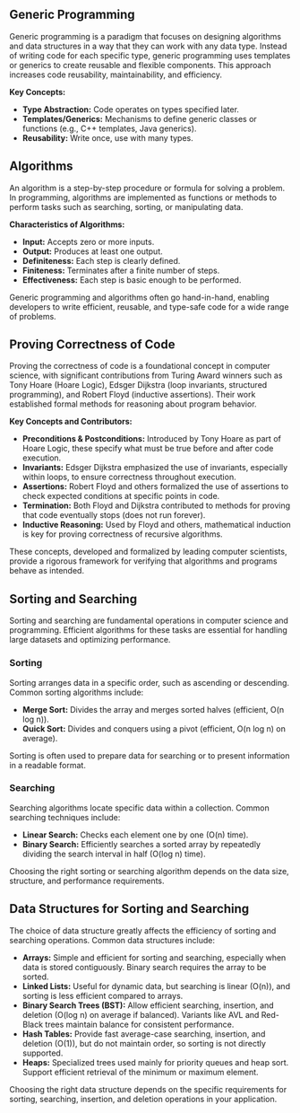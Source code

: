 
## Generic Programming

Generic programming is a paradigm that focuses on designing algorithms and data structures in a way that they can work with any data type. Instead of writing code for each specific type, generic programming uses templates or generics to create reusable and flexible components. This approach increases code reusability, maintainability, and efficiency.

**Key Concepts:**
- **Type Abstraction:** Code operates on types specified later.
- **Templates/Generics:** Mechanisms to define generic classes or functions (e.g., C++ templates, Java generics).
- **Reusability:** Write once, use with many types.

## Algorithms

An algorithm is a step-by-step procedure or formula for solving a problem. In programming, algorithms are implemented as functions or methods to perform tasks such as searching, sorting, or manipulating data.

**Characteristics of Algorithms:**
- **Input:** Accepts zero or more inputs.
- **Output:** Produces at least one output.
- **Definiteness:** Each step is clearly defined.
- **Finiteness:** Terminates after a finite number of steps.
- **Effectiveness:** Each step is basic enough to be performed.

Generic programming and algorithms often go hand-in-hand, enabling developers to write efficient, reusable, and type-safe code for a wide range of problems.


## Proving Correctness of Code

Proving the correctness of code is a foundational concept in computer science, with significant contributions from Turing Award winners such as Tony Hoare (Hoare Logic), Edsger Dijkstra (loop invariants, structured programming), and Robert Floyd (inductive assertions). Their work established formal methods for reasoning about program behavior.

**Key Concepts and Contributors:**
- **Preconditions & Postconditions:** Introduced by Tony Hoare as part of Hoare Logic, these specify what must be true before and after code execution.
- **Invariants:** Edsger Dijkstra emphasized the use of invariants, especially within loops, to ensure correctness throughout execution.
- **Assertions:** Robert Floyd and others formalized the use of assertions to check expected conditions at specific points in code.
- **Termination:** Both Floyd and Dijkstra contributed to methods for proving that code eventually stops (does not run forever).
- **Inductive Reasoning:** Used by Floyd and others, mathematical induction is key for proving correctness of recursive algorithms.

These concepts, developed and formalized by leading computer scientists, provide a rigorous framework for verifying that algorithms and programs behave as intended.


## Sorting and Searching

Sorting and searching are fundamental operations in computer science and programming. Efficient algorithms for these tasks are essential for handling large datasets and optimizing performance.

### Sorting

Sorting arranges data in a specific order, such as ascending or descending. Common sorting algorithms include:

- **Merge Sort:** Divides the array and merges sorted halves (efficient, O(n log n)).
- **Quick Sort:** Divides and conquers using a pivot (efficient, O(n log n) on average).

Sorting is often used to prepare data for searching or to present information in a readable format.

### Searching

Searching algorithms locate specific data within a collection. Common searching techniques include:

- **Linear Search:** Checks each element one by one (O(n) time).
- **Binary Search:** Efficiently searches a sorted array by repeatedly dividing the search interval in half (O(log n) time).

Choosing the right sorting or searching algorithm depends on the data size, structure, and performance requirements.


## Data Structures for Sorting and Searching

The choice of data structure greatly affects the efficiency of sorting and searching operations. Common data structures include:

- **Arrays:** Simple and efficient for sorting and searching, especially when data is stored contiguously. Binary search requires the array to be sorted.
- **Linked Lists:** Useful for dynamic data, but searching is linear (O(n)), and sorting is less efficient compared to arrays.
- **Binary Search Trees (BST):** Allow efficient searching, insertion, and deletion (O(log n) on average if balanced). Variants like AVL and Red-Black trees maintain balance for consistent performance.
- **Hash Tables:** Provide fast average-case searching, insertion, and deletion (O(1)), but do not maintain order, so sorting is not directly supported.
- **Heaps:** Specialized trees used mainly for priority queues and heap sort. Support efficient retrieval of the minimum or maximum element.

Choosing the right data structure depends on the specific requirements for sorting, searching, insertion, and deletion operations in your application.
